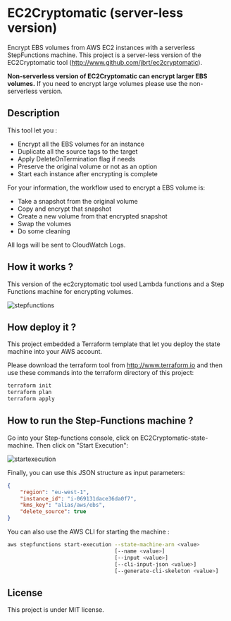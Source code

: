 # EC2Cryptomatic (server-less version)

Encrypt EBS volumes from AWS EC2 instances with a serverless StepFunctions machine.
This project is a server-less version of the EC2Cryptomatic tool (http://www.github.com/jbrt/ec2cryptomatic).

**Non-serverless version of EC2Cryptomatic can encrypt larger EBS volumes.** 
If you need to encrypt large volumes please use the non-serverless version.

## Description

This tool let you :
- Encrypt all the EBS volumes for an instance
- Duplicate all the source tags to the target
- Apply DeleteOnTermination flag if needs
- Preserve the original volume or not as an option 
- Start each instance after encrypting is complete

For your information, the workflow used to encrypt a EBS volume is:
- Take a snapshot from the original volume
- Copy and encrypt that snapshot
- Create a new volume from that encrypted snapshot
- Swap the volumes
- Do some cleaning

All logs will be sent to CloudWatch Logs.

## How it works ?

This version of the ec2cryptomatic tool used Lambda functions and a Step 
Functions machine for encrypting volumes.

 ![stepfunctions](state-machine.png)

## How deploy it ?

This project embedded a Terraform template that let you deploy the state 
machine into your AWS account.

Please download the terraform tool from http://www.terraform.io and then
use these commands into the terraform directory of this project:

````bash
terraform init
terraform plan
terraform apply
````

## How to run the Step-Functions machine ?

Go into your Step-functions console, click on EC2Cryptomatic-state-machine.
Then click on "Start Execution":

![startexecution](start-execution.png)

Finally, you can use this JSON structure as input parameters:

```json
{
    "region": "eu-west-1",
    "instance_id": "i-069131dace36da0f7",
    "kms_key": "alias/aws/ebs",
    "delete_source": true
}
```

You can also use the AWS CLI for starting the machine :

````bash
aws stepfunctions start-execution --state-machine-arn <value>
                                  [--name <value>]
                                  [--input <value>]
                                  [--cli-input-json <value>]
                                  [--generate-cli-skeleton <value>]
````

## License

This project is under MIT license.

